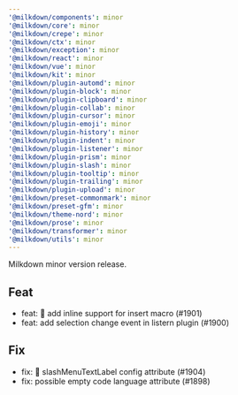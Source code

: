 ```yaml
---
'@milkdown/components': minor
'@milkdown/core': minor
'@milkdown/crepe': minor
'@milkdown/ctx': minor
'@milkdown/exception': minor
'@milkdown/react': minor
'@milkdown/vue': minor
'@milkdown/kit': minor
'@milkdown/plugin-automd': minor
'@milkdown/plugin-block': minor
'@milkdown/plugin-clipboard': minor
'@milkdown/plugin-collab': minor
'@milkdown/plugin-cursor': minor
'@milkdown/plugin-emoji': minor
'@milkdown/plugin-history': minor
'@milkdown/plugin-indent': minor
'@milkdown/plugin-listener': minor
'@milkdown/plugin-prism': minor
'@milkdown/plugin-slash': minor
'@milkdown/plugin-tooltip': minor
'@milkdown/plugin-trailing': minor
'@milkdown/plugin-upload': minor
'@milkdown/preset-commonmark': minor
'@milkdown/preset-gfm': minor
'@milkdown/theme-nord': minor
'@milkdown/prose': minor
'@milkdown/transformer': minor
'@milkdown/utils': minor
---
```


Milkdown minor version release.

## Feat

- feat: 🎸 add inline support for insert macro (#1901)
- feat: add selection change event in listern plugin (#1900)

## Fix

- fix: 🐛 slashMenuTextLabel config attribute (#1904)
- fix: possible empty code language attribute (#1898)

